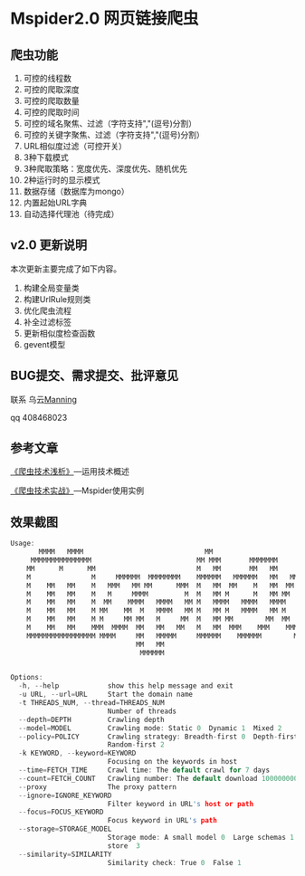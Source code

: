 Mspider2.0  网页链接爬虫
===========================
 爬虫功能 
-----------------------------------------------------------------------------------------
1. 可控的线程数                                             
2. 可控的爬取深度                                                                   
3. 可控的爬取数量                                                                 
4. 可控的爬取时间                                                     
5. 可控的域名聚焦、过滤（字符支持","(逗号)分割）                                       
6. 可控的关键字聚焦、过滤（字符支持","(逗号)分割）                                                                  
8. URL相似度过滤（可控开关）                                               
9. 3种下载模式                     
10. 3种爬取策略：宽度优先、深度优先、随机优先   
11. 2种运行时的显示模式                                                      
12. 数据存储（数据库为mongo）                                                     
13. 内置起始URL字典
14. 自动选择代理池（待完成）  

v2.0 更新说明
----------------------------
本次更新主要完成了如下内容。

1. 构建全局变量类
2. 构建UrlRule规则类
3. 优化爬虫流程
4. 补全过滤标签
5. 更新相似度检查函数
6. gevent模型



BUG提交、需求提交、批评意见
------------------------------------------------------

 联系 乌云[Manning](http://www.wooyun.org/whitehats/Manning)   
 
 qq 408468023

      
参考文章
-------------------------------------
[《爬虫技术浅析》](http://drops.wooyun.org/tips/3915)—运用技术概述

[《爬虫技术实战》](http://drops.wooyun.org/tips/5462)—Mspider使用实例



效果截图
------------------------------------------------------------
```c
Usage: 
       MMMM   MMMM                              MM                                         
     MMMMMMMMMMMMMMM                          MM MMM       MMMMMMM                         
    MM      M      MM                         M   MM       MM   MM                         
    M               M     MMMMMM  MMMMMMMM    MMMMMM   MMMMMM   MM   MMMMMMMM     MMMMMM   
    M    MM   MM    M   MMM   MM MM      MMM  M   MM  MM    M   MM  MM      MMM  MM    M   
    M    MM   MM    M   M     MMMM         M  M   MM M      M   MM MM   MM    M MM     M   
    M    MM   MM    M  MM    MMMM   MMMM   MM M   MMMM   MMMM   MMMM   MM     MMMM   MMM   
    M    MM   MM    M MM    MM  M   MMMM   MM M   MM M   MMMM   MM M   MMMMMMMMMMM   M     
    M    MM   MM    M M     MM MM   M     MM  M   MM MM        MM  MM      MM   MM   M     
    M    MM   MM    MMM  MMMM  MM   MM   MM   M   MM  MMM    MMM    MMM    MMM  MM   M     
    MMMMMMMMMMMMMMMMM MMMM     MM   MMMMM     MMMMMM    MMMMMM        MMMMMM    MMMMMM     
                               MM   MM                                                     
                                MMMMMM                                                     
                                                                              by Manning

Options:
  -h, --help            show this help message and exit
  -u URL, --url=URL     Start the domain name
  -t THREADS_NUM, --thread=THREADS_NUM
                        Number of threads
  --depth=DEPTH         Crawling depth
  --model=MODEL         Crawling mode: Static 0  Dynamic 1  Mixed 2
  --policy=POLICY       Crawling strategy: Breadth-first 0  Depth-first 1
                        Random-first 2
  -k KEYWORD, --keyword=KEYWORD
                        Focusing on the keywords in host
  --time=FETCH_TIME     Crawl time: The default crawl for 7 days
  --count=FETCH_COUNT   Crawling number: The default download 100000000 pages
  --proxy               The proxy pattern
  --ignore=IGNORE_KEYWORD
                        Filter keyword in URL's host or path
  --focus=FOCUS_KEYWORD
                        Focus keyword in URL's path
  --storage=STORAGE_MODEL
                        Storage mode: A small model 0  Large schemas 1  Don't
                        store  3
  --similarity=SIMILARITY
                        Similarity check: True 0  False 1
``` 



